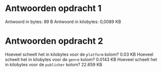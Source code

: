 # Antwoorden opdracht 1

Antwoord in bytes:
89 B
Antwoord in kilobytes:
0,0089 KB
# Antwoorden opdracht 2

Hoeveel scheelt het in kilobytes voor de `platform` kolom?
0.03 KB
Hoeveel scheelt het in kilobytes voor de `genre` kolom?
0.0143 KB
Hoeveel scheelt het in kilobytes voor de `publisher` kolom?
22.659 KB